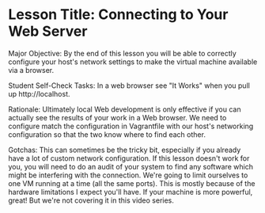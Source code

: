 # Lesson Title: Connecting to Your Web Server

Major Objective: By the end of this lesson you will be able to correctly configure your host's network settings to make the virtual machine available via a browser.

Student Self-Check Tasks: In a web browser see "It Works" when you pull up http://localhost.

Rationale: Ultimately local Web development is only effective if you can actually see the results of your work in a Web browser. We need to configure match the configuration in Vagrantfile with our host's networking configuration so that the two know where to find each other. 

Gotchas: This can sometimes be the tricky bit, especially if you already have a lot of custom network configuration. If this lesson doesn't work for you, you will need to do an audit of your system to find any software which might be interfering with the connection. We're going to limit ourselves to one VM running at a time (all the same ports). This is mostly because of the hardware limitations I expect you'll have. If your machine is more powerful, great! But we're not covering it in this video series.
